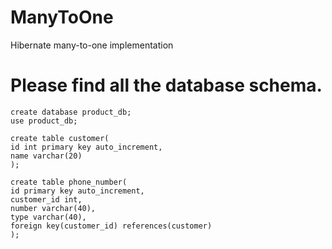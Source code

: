 # ManyToOne
Hibernate many-to-one implementation

# Please find all the database schema.

```
create database product_db;
use product_db;

create table customer(
id int primary key auto_increment,
name varchar(20)
);

create table phone_number(
id primary key auto_increment,
customer_id int,
number varchar(40),
type varchar(40),
foreign key(customer_id) references(customer)
);

```

